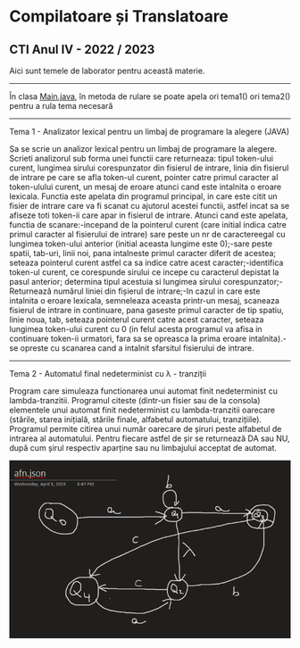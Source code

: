 # Compilatoare și Translatoare
## CTI Anul IV - 2022 / 2023

Aici sunt temele de laborator pentru această materie.

---
În clasa [Main.java](.src/main/java/org/comptrans/Main.java), în metoda de rulare se poate apela ori tema1() ori tema2() pentru a rula tema necesară

---
Tema 1 - Analizator lexical pentru un limbaj de programare la alegere (JAVA)

Sa se scrie un analizor lexical pentru un limbaj de programare la alegere. 
Scrieti analizorul sub forma unei functii care returneaza: tipul token-ului curent, lungimea sirului corespunzator din fisierul de intrare, linia din fisierul de intrare pe care se afla token-ul curent, pointer catre primul caracter al token-ulului curent, un mesaj de eroare atunci cand este intalnita o eroare lexicala. Functia este apelata din programul principal, in care este citit un fisier de intrare care va fi scanat cu ajutorul acestei functii, astfel incat sa se afiseze toti token-ii care apar in fisierul de intrare.  Atunci cand este apelata, functia de scanare:-incepand de la pointerul curent (care initial indica catre primul caracter al fisierului de intrare) sare peste un nr de caractereegal cu lungimea token-ului anterior (initial aceasta lungime este 0);-sare peste spatii, tab-uri, linii noi, pana intalneste primul caracter diferit de acestea; seteaza pointerul curent astfel ca sa indice catre acest caracter;-identifica token-ul curent, ce corespunde sirului ce incepe cu caracterul depistat la pasul anterior; determina tipul acestuia si lungimea sirului corespunzator;-Returnează numărul liniei din fișierul de intrare;-In cazul in care este intalnita o eroare lexicala, semneleaza aceasta printr-un mesaj, scaneaza fisierul de intrare in continuare, pana gaseste primul caracter de tip spatiu, linie noua, tab, seteaza pointerul curent catre acest caracter, seteaza lungimea token-ului curent cu 0 (in felul acesta programul va afisa in continuare token-ii urmatori, fara sa se opreasca la prima eroare intalnita).-se opreste cu scanarea cand a intalnit sfarsitul fisierului de intrare.

---
Tema 2 - Automatul final nedeterminist cu λ - tranziții

Program care simuleaza functionarea unui automat finit nedeterminist cu lambda-tranzitii. Programul citeste (dintr-un fisier sau de la consola) elementele unui automat finit nedeterminist cu lambda-tranzitii oarecare (stările, starea inițială, stările finale, alfabetul automatului, tranzițiile). Programul permite citirea unui număr oarecare de șiruri peste alfabetul de intrarea al automatului. Pentru fiecare astfel de șir se returnează DA sau NU, după cum șirul respectiv aparține sau nu limbajului acceptat de automat.

![lafn](afn.png)
